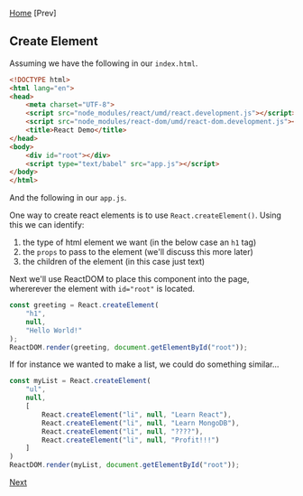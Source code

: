 [Home](https://github.com/wgoode3/react-notes/blob/master/README.md)
\[Prev\]

## Create Element

Assuming we have the following in our ```index.html```.

```html
<!DOCTYPE html>
<html lang="en">
<head>
    <meta charset="UTF-8">
    <script src="node_modules/react/umd/react.development.js"></script>
    <script src="node_modules/react-dom/umd/react-dom.development.js"></script>
    <title>React Demo</title>
</head>
<body>
    <div id="root"></div>
    <script type="text/babel" src="app.js"></script>
</body>
</html>
```

And the following in our ```app.js```.

One way to create react elements is to use ```React.createElement()```. Using this we can identify:
1. the type of html element we want (in the below case an ```h1``` tag)
2. the ```props``` to pass to the element (we'll discuss this more later)
3. the children of the element (in this case just text) 

Next we'll use ReactDOM to place this component into the page, whererever the element with ```id="root"``` is located.

```javascript
const greeting = React.createElement(
    "h1",
    null,
    "Hello World!"
);
ReactDOM.render(greeting, document.getElementById("root"));
```

If for instance we wanted to make a list, we could do something similar...

```javascript
const myList = React.createElement(
    "ul",
    null,
    [
        React.createElement("li", null, "Learn React"),
        React.createElement("li", null, "Learn MongoDB"),
        React.createElement("li", null, "????"),
        React.createElement("li", null, "Profit!!!")
    ]
)
ReactDOM.render(myList, document.getElementById("root"));
```

[Next](https://github.com/wgoode3/react-notes/blob/master/babel&jsx.md)

